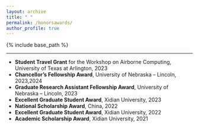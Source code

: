 ```yaml
---
layout: archive
title: " "
permalink: /honorsawards/
author_profile: true
---
```


{% include base_path %}

------

* **Student Travel Grant** for the Workshop on Airborne Computing, University of Texas at Arlington, 2023
* **Chancellor’s Fellowship Award**, University of Nebraska – Lincoln, 2023,2024
* **Graduate Research Assistant Fellowship Award**, University of Nebraska – Lincoln, 2023
* **Excellent Graduate Student Award**, Xidian University, 2023
* **National Scholarship Award**, China, 2022
* **Excellent Graduate Student Award**, Xidian University, 2022
* **Academic Scholarship Award**, Xidian University, 2021
